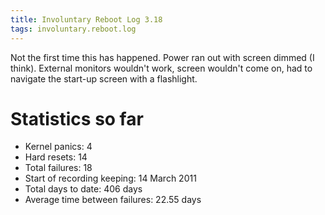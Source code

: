 ```yaml
---
title: Involuntary Reboot Log 3.18
tags: involuntary.reboot.log
---
```


Not the first time this has happened. Power ran out with screen dimmed (I think). External monitors wouldn't work, screen wouldn't come on, had to navigate the start-up screen with a flashlight.

# Statistics so far

-   Kernel panics: 4
-   Hard resets: 14
-   Total failures: 18
-   Start of recording keeping: 14 March 2011
-   Total days to date: 406 days
-   Average time between failures: 22.55 days

